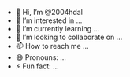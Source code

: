- 👋 Hi, I’m @2004hdal
- 👀 I’m interested in ...
- 🌱 I’m currently learning ...
- 💞️ I’m looking to collaborate on ...
- 📫 How to reach me ...
- 😄 Pronouns: ...
- ⚡ Fun fact: ...

<!---
2004hdal/2004hdal is a ✨ special ✨ repository because its `README.md` (this file) appears on your GitHub profile.
You can click the Preview link to take a look at your changes.
--->
